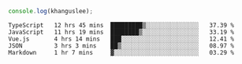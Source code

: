```js
console.log(khanguslee);
```

<!--START_SECTION:waka-->
```text
TypeScript   12 hrs 45 mins  █████████▒░░░░░░░░░░░░░░░   37.39 % 
JavaScript   11 hrs 19 mins  ████████▒░░░░░░░░░░░░░░░░   33.19 % 
Vue.js       4 hrs 14 mins   ███░░░░░░░░░░░░░░░░░░░░░░   12.41 % 
JSON         3 hrs 3 mins    ██▒░░░░░░░░░░░░░░░░░░░░░░   08.97 % 
Markdown     1 hr 7 mins     ▓░░░░░░░░░░░░░░░░░░░░░░░░   03.29 % 
```
<!--END_SECTION:waka-->

<!--
**khanguslee/khanguslee** is a ✨ _special_ ✨ repository because its `README.md` (this file) appears on your GitHub profile.

Here are some ideas to get you started:

- 🔭 I’m currently working on ...
- 🌱 I’m currently learning ...
- 👯 I’m looking to collaborate on ...
- 🤔 I’m looking for help with ...
- 💬 Ask me about ...
- 📫 How to reach me: ...
- 😄 Pronouns: ...
- ⚡ Fun fact: ...
-->

